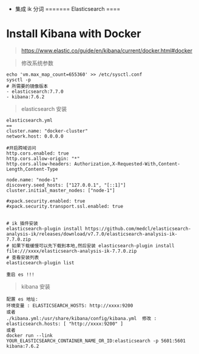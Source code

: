 - 集成 ik 分词
=======
Elasticsearch
====





Install Kibana with Docker
==
> https://www.elastic.co/guide/en/kibana/current/docker.html#docker

> 修改系统参数
```
echo 'vm.max_map_count=655360' >> /etc/sysctl.conf
sysctl -p
# 所需要的镜像版本
- elasticsearch:7.7.0
- kibana:7.6.2
```

> elasticsearch 安装
```
elasticsearch.yml 
==
cluster.name: "docker-cluster"
network.host: 0.0.0.0

#开启跨域访问
http.cors.enabled: true
http.cors.allow-origin: "*"
http.cors.allow-headers: Authorization,X-Requested-With,Content-Length,Content-Type

node.name: "node-1"
discovery.seed_hosts: ["127.0.0.1", "[::1]"]
cluster.initial_master_nodes: ["node-1"]

#xpack.security.enabled: true
#xpack.security.transport.ssl.enabled: true


# ik 插件安装
elasticsearch-plugin install https://github.com/medcl/elasticsearch-analysis-ik/releases/download/v7.7.0/elasticsearch-analysis-ik-7.7.0.zip
# 如果下载缓慢可以先下载到本地,然后安装 elasticsearch-plugin install file:///xxxx/elasticsearch-analysis-ik-7.7.0.zip
# 查看安装列表
elasticsearch-plugin list

重启 es !!!

```

> kibana 安装
````
配置 es 地址:
环境变量 : ELASTICSEARCH_HOSTS: http://xxxx:9200
或者
./kibana.yml:/usr/share/kibana/config/kibana.yml  修改 : elasticsearch.hosts: [ "http://xxxx:9200" ]
或者
docker run --link YOUR_ELASTICSEARCH_CONTAINER_NAME_OR_ID:elasticsearch -p 5601:5601 kibana:7.6.2
````
